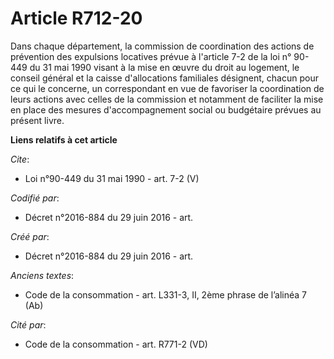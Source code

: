 # Article R712-20

Dans chaque département, la commission de coordination des actions de prévention des expulsions locatives prévue à l'article
7-2 de la loi n° 90-449 du 31 mai 1990 visant à la mise en œuvre du droit au logement, le conseil général et la caisse
d'allocations familiales désignent, chacun pour ce qui le concerne, un correspondant en vue de favoriser la coordination de
leurs actions avec celles de la commission et notamment de faciliter la mise en place des mesures d'accompagnement social ou
budgétaire prévues au présent livre.

**Liens relatifs à cet article**

_Cite_:

  - Loi n°90-449 du 31 mai 1990 - art. 7-2 (V)

_Codifié par_:

  - Décret n°2016-884 du 29 juin 2016 - art.

_Créé par_:

  - Décret n°2016-884 du 29 juin 2016 - art.

_Anciens textes_:

  - Code de la consommation - art. L331-3, II, 2ème phrase de l’alinéa 7 (Ab)

_Cité par_:

  - Code de la consommation - art. R771-2 (VD)

